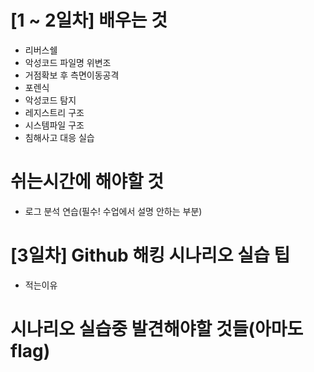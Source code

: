 # [1 ~ 2일차] 배우는 것  
- 리버스쉘  
- 악성코드 파일명 위변조  
- 거점확보 후 측면이동공격  
- 포렌식  
- 악성코드 탐지  
- 레지스트리 구조   
- 시스템파일 구조  
- 침해사고 대응 실습  
  
# 쉬는시간에 해야할 것  
- 로그 분석 연습(필수! 수업에서 설명 안하는 부분)  
  
# [3일차] Github 해킹 시나리오 실습 팁  
- 적는이유  
>

# 시나리오 실습중 발견해야할 것들(아마도 flag)  
>
